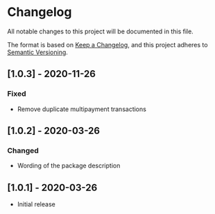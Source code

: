 # Changelog

All notable changes to this project will be documented in this file.

The format is based on [Keep a Changelog](https://keepachangelog.com/en/1.0.0/),
and this project adheres to [Semantic Versioning](https://semver.org/spec/v2.0.0.html).

## [1.0.3] - 2020-11-26

### Fixed

- Remove duplicate multipayment transactions

## [1.0.2] - 2020-03-26

### Changed

- Wording of the package description

## [1.0.1] - 2020-03-26

- Initial release
